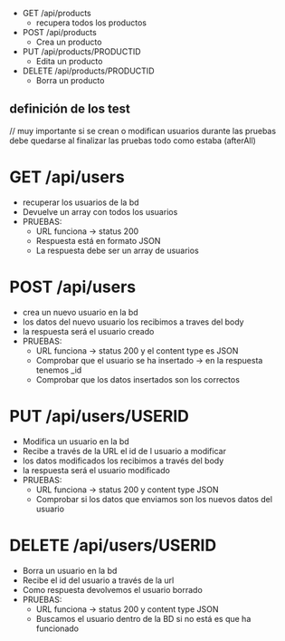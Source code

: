 - GET /api/products 
    - recupera todos los productos
- POST /api/products
    - Crea un producto
- PUT /api/products/PRODUCTID
    - Edita un producto
- DELETE /api/products/PRODUCTID
    - Borra un producto


## definición de los test 
// muy importante si se crean o modifican usuarios durante las pruebas debe quedarse al finalizar las pruebas todo como estaba (afterAll)
# GET /api/users

- recuperar los usuarios de la bd 
- Devuelve un array con todos los usuarios 
- PRUEBAS: 
    - URL funciona -> status 200
    - Respuesta está en formato JSON 
    - La respuesta debe ser un array de usuarios 


# POST /api/users

- crea un nuevo usuario en la bd
- los datos del nuevo usuario los recibimos a traves del body 
- la respuesta será el usuario creado 
- PRUEBAS: 
    - URL funciona -> status 200 y el content type es JSON 
    - Comprobar que el usuario se ha insertado -> en la respuesta tenemos _id
    - Comprobar que los datos insertados son los correctos 

# PUT /api/users/USERID

- Modifica un usuario en la bd 
- Recibe a través de la URL el id de l usuario a modificar
- los datos modificados los recibimos a través del body
- la respuesta será el usuario modificado
- PRUEBAS: 
    - URL funciona -> status 200 y content type JSON
    - Comprobar si los datos que enviamos son los nuevos datos del usuario 


# DELETE /api/users/USERID

- Borra un usuario en la bd
- Recibe el id del usuario a través de la url 
- Como respuesta devolvemos el usuario borrado 
- PRUEBAS: 
    - URL funciona -> status 200 y content type JSON
    - Buscamos el usuario dentro de la BD si no está es que ha funcionado
